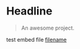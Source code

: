<!--
 * @Author: starrysky9959 starrysky9651@outlook.com
 * @Date: 2022-11-17 14:31:14
 * @LastEditors: starrysky9959 starrysky9651@outlook.com
 * @LastEditTime: 2022-11-17 14:42:25
 * @Description:  
-->
# Headline

> An awesome project.

test embed file 
[filename](_sidebar.md ':include')